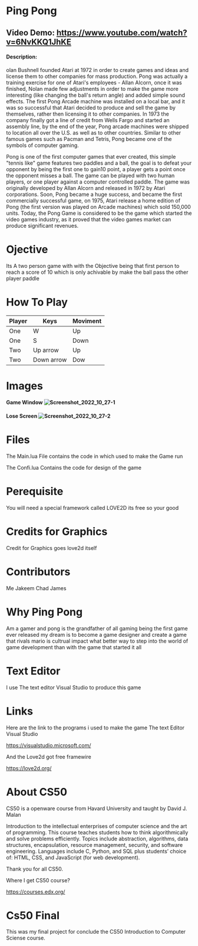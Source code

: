 # Ping Pong
##  Video Demo: https://www.youtube.com/watch?v=6NvKKQ1JhKE 
#### Description: 
olan Bushnell founded Atari at 1972 in order to create games and ideas and license them to other companies for mass production. Pong was actually a training exercise for one of Atari's employees - Allan Alcorn, once it was finished, Nolan made few adjustments in order to make the game more interesting (like changing the ball's return angle) and added simple sound effects. The first Pong Arcade machine was installed on a local bar, and it was so successful that Atari decided to produce and sell the game by themselves, rather then licensing it to other companies. In 1973 the company finally got a line of credit from Wells Fargo and started an assembly line, by the end of the year, Pong arcade machines were shipped to location all over the U.S. as well as to other countries.
Similar to other famous games such as Pacman and Tetris, Pong became one of the symbols of computer gaming.

Pong is one of the first computer games that ever created, this simple "tennis like" game features two paddles and a ball, the goal is to defeat your opponent by being the first one to gain10 point, a player gets a point once the opponent misses a ball. The game can be played with two human players, or one player against a computer controlled paddle. The game was originally developed by Allan Alcorn and released in 1972 by Atari corporations. Soon, Pong became a huge success, and became the first commercially successful game, on 1975, Atari release a home edition of Pong (the first version was played on Arcade machines) which sold 150,000 units. Today, the Pong Game is considered to be the game which started the video games industry, as it proved that the video games market can produce significant revenues.


# Ojective
Its A two person game with with the Objective being that first person to reach a score of 10
which is only achivable by make the ball pass the other player paddle


# How To Play


Player |     Keys    | Moviment
------ | ----------- | --------
One    |      W      |    Up
One    |      S      |   Down
Two    |  Up arrow   |    Up
Two    |  Down arrow |   Dow

# Images
#### Game Window ![Screenshot_2022_10_27-1](https://user-images.githubusercontent.com/64896587/198421986-14b0363c-149e-4349-9e22-4ae6e027bb64.png)

#### Lose Screen ![Screenshot_2022_10_27-2](https://user-images.githubusercontent.com/64896587/198422125-39da1747-bb38-4780-b259-21bb6ae431b6.png)

# Files
The Main.lua File contains the code in which used to make the Game run

The Confi.lua Contains the code for design of the game

# Perequisite
 You will need a special framework called LOVE2D its free so your good
 
# Credits for Graphics
 Credit for Graphics goes love2d itself 
 
 # Contributors 
  Me Jakeem Chad James
  
  # Why Ping Pong
  Am a gamer and pong is the grandfather of all gaming being the first game ever released
  my dream is to become a game designer and create a game that rivals mario is cultrual impact
  what better way to step into the world of game development than with the game that started it all
  
  # Text Editor
  I use The text editor Visual Studio to  produce this game
  
  # Links
  Here are the link to the programs i used to make the game
  The text  Editor Visual Studio
  
  https://visualstudio.microsoft.com/
  
  And the Love2d got free framewire
 
 https://love2d.org/
 
 
  # About CS50
  CS50 is a openware course from Havard University and taught by David J. Malan

Introduction to the intellectual enterprises of computer science and the art of programming. This course teaches students how to think algorithmically and solve problems efficiently. Topics include abstraction, algorithms, data structures, encapsulation, resource management, security, and software engineering. Languages include C, Python, and SQL plus students’ choice of: HTML, CSS, and JavaScript (for web development).

Thank you for all CS50.

Where I get CS50 course? 

https://courses.edx.org/


# Cs50 Final
This was my final project for conclude the CS50 Introduction to Computer Sciense course.




  
  

  
  


















